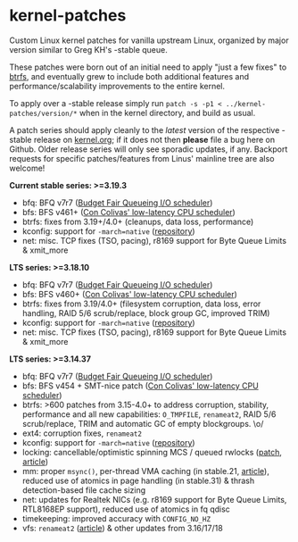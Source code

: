 kernel-patches
==============

Custom Linux kernel patches for vanilla upstream Linux, organized by major
version similar to Greg KH's -stable queue.

These patches were born out of an initial need to apply "just a few fixes"
to [btrfs](https://btrfs.wiki.kernel.org/), and eventually grew to include both
additional features and performance/scalability improvements to the entire kernel.

To apply over a -stable release simply run `patch -s -p1 < ../kernel-patches/version/*`
when in the kernel directory, and build as usual.

A patch series should apply cleanly to the *latest* version of the respective -stable
release on [kernel.org](https://www.kernel.org/); if it does not then **please** file
a bug here on Github. Older release series will only see sporadic updates, if any.
Backport requests for specific patches/features from Linus' mainline tree are also welcome!

**Current stable series: >=3.19.3**

- bfq: BFQ v7r7 ([Budget Fair Queueing I/O scheduler](http://algogroup.unimore.it/people/paolo/disk_sched/))
- bfs: BFS v461+ ([Con Colivas' low-latency CPU scheduler](http://ck-hack.blogspot.com/))
- btrfs: fixes from 3.19+/4.0+ (cleanups, data loss, performance)
- kconfig: support for `-march=native` ([repository](https://github.com/graysky2/kernel_gcc_patch))
- net: misc. TCP fixes (TSO, pacing), r8169 support for Byte Queue Limits & xmit_more


**LTS series: >=3.18.10**

- bfq: BFQ v7r7 ([Budget Fair Queueing I/O scheduler](http://algogroup.unimore.it/people/paolo/disk_sched/))
- bfs: BFS v460+ ([Con Colivas' low-latency CPU scheduler](http://ck-hack.blogspot.com/))
- btrfs: fixes from 3.19/4.0+ (filesystem corruption, data loss, error handling, RAID 5/6 scrub/replace, block group GC, improved TRIM)
- kconfig: support for `-march=native` ([repository](https://github.com/graysky2/kernel_gcc_patch))
- net: misc. TCP fixes (TSO, pacing), r8169 support for Byte Queue Limits & xmit_more


**LTS series: >=3.14.37**

- bfq: BFQ v7r7 ([Budget Fair Queueing I/O scheduler](http://algogroup.unimore.it/people/paolo/disk_sched/))
- bfs: BFS v454 + SMT-nice patch ([Con Colivas' low-latency CPU scheduler](http://ck-hack.blogspot.com/))
- btrfs: >600 patches from 3.15-4.0+ to address corruption, stability, performance and all new capabilities: `O_TMPFILE`, `renameat2`, RAID 5/6 scrub/replace, TRIM and automatic GC of empty blockgroups. \o/
- ext4: corruption fixes, `renameat2`
- kconfig: support for `-march=native` ([repository](https://github.com/graysky2/kernel_gcc_patch))
- locking: cancellable/optimistic spinning MCS / queued rwlocks ([patch](http://bit.ly/Xq41R6), [article]( http://lwn.net/Articles/590243/))
- mm: proper `msync()`, per-thread VMA caching (in stable.21, [article](http://lwn.net/Articles/589475/)), reduced use of atomics in page handling (in stable.31) & thrash detection-based file cache sizing
- net: updates for Realtek NICs (e.g. r8169 support for Byte Queue Limits, RTL8168EP support), reduced use of atomics in fq qdisc
- timekeeping: improved accuracy with `CONFIG_NO_HZ`
- vfs: `renameat2` ([article](http://lwn.net/Articles/592952/)) & other updates from 3.16/17/18

